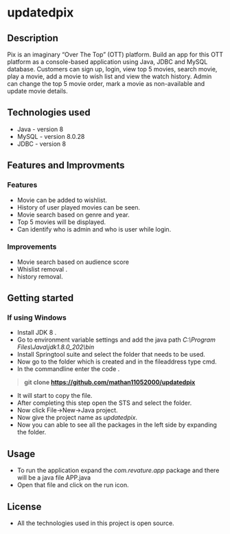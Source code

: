 # updatedpix
## Description
Pix is an imaginary “Over The Top” (OTT) platform. Build an app for this OTT platform as a console-based application using Java, JDBC and MySQL database. Customers can sign up, login, view top 5 movies, search movie, play a movie, add a movie to wish list and view the watch history. Admin can change the top 5 movie order, mark a movie as non-available and update movie details.
## Technologies used
* Java - version 8
* MySQL - version 8.0.28
* JDBC - version 8
## Features and Improvments
### Features
* Movie can be added to wishlist.
* History of user played movies can be seen.
* Movie search based on genre and year.
* Top 5 movies will be displayed.
* Can identify who is admin and who is user while login.
### Improvements
* Movie search based on audience score
* Whislist removal .
* history removal.
## Getting started
### If using Windows
* Install JDK 8 .
* Go to environment variable settings and add the java path *C:\Program Files\Java\jdk1.8.0_202\bin*
* Install Springtool suite and select the folder that needs to be used.
* Now go to the folder which is created and in the fileaddress type cmd.
* In the commandline enter the code .
> **git clone https://github.com/mathan11052000/updatedpix**
* It will start to copy the file.
* After completing this step open the STS and select the folder.
* Now click File->New->Java project.
* Now give the project name as *updatedpix*.
* Now you can able to see all the packages in the left side by expanding the folder.
## Usage
* To run the application expand the *com.revature.app* package and there will be a java file APP.java
* Open that file and click on the run icon.
## License
* All the technologies used in this project is open source.
